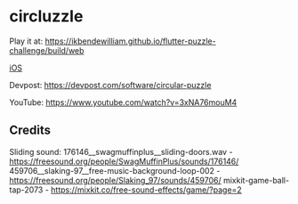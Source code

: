 # circluzzle

Play it at: https://ikbendewilliam.github.io/flutter-puzzle-challenge/build/web

[iOS](https://apps.apple.com/us/app/circluzzle/id1611980790)

Devpost: https://devpost.com/software/circular-puzzle

YouTube: https://www.youtube.com/watch?v=3xNA76mouM4

## Credits
Sliding sound: 176146__swagmuffinplus__sliding-doors.wav - https://freesound.org/people/SwagMuffinPlus/sounds/176146/
459706__slaking-97__free-music-background-loop-002 - https://freesound.org/people/Slaking_97/sounds/459706/
mixkit-game-ball-tap-2073 - https://mixkit.co/free-sound-effects/game/?page=2
